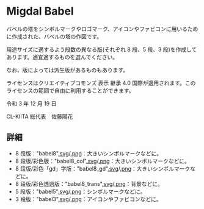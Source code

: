# Migdal Babel

バベルの塔をシンボルマークやロゴマーク、アイコンやファビコンに用いるために作成された、バベルの塔の作図です。

用途サイズに適するよう段数の異なる版(それぞれ 8 段、5 段、3 段)を作成してあります。適宜適するものを選んでください。

なお、版によっては派生版があるものもあります。

ライセンスはクリエイティブコモンズ 表示 継承 4.0 国際が適用されます。このライセンスの範囲で自由に利用することができます。

令和 3 年 12 月 19 日

CL-KIITA 総代表　佐藤陽花

## 詳細

- 8 段版："babel8"[.svg](./babel8/babel8.svg)/[.png](./babel8/babel8.png)：大きいシンボルマークなどに。
- 8 段版/彩色版："babel8_col"[.svg](./babel8/babel8_col.svg)/[.png](./babel8/babel8_col.png)：大きいシンボルマークなどに。
- 8 段版/彩色「gd」字版："babel8_gd"[.svg](./babel8/babel8_gd.svg)/[.png](./babel8/babel8_gd.png)：大きいシンボルマークなどに。
- 8 段版/彩色透過版："babel8_trans"[.svg](./babel8/babel8_trans.svg)/[.png](./babel8/babel8_trans.png)：背景などに。
- 5 段版："babel5"[.svg](./babel5/babel5.svg)/[.png](./babel5/babel5.png)：シンボルマークなどに。
- 3 段版："babel3"[.svg](./babel3/babel3.svg)/[.png](./babel3/babel3.png)：アイコンやファビコンなどに。
